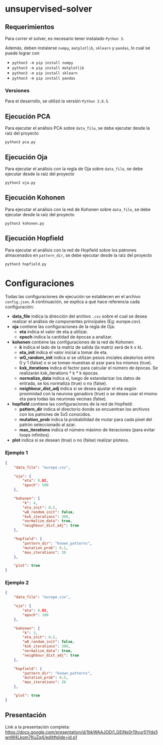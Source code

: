 # unsupervised-solver

## Requerimientos
Para correr el solver, es necesario tener instalado `Python 3`.

Además, deben instalarse `numpy`, `matplotlib`, `sklearn` y `pandas`, lo cual se puede lograr con

- `python3 -m pip install numpy`
- `python3 -m pip install matplotlib`
- `python3 -m pip install sklearn`
- `python3 -m pip install pandas`

### Versiones
Para el desarrollo, se utilizó la versión `Python 3.8.5`.

## Ejecución PCA
Para ejecutar el análisis PCA sobre `data_file`, se debe ejecutar desde la raíz del proyecto

`python3 pca.py`

## Ejecución Oja
Para ejecutar el análisis con la regla de Oja sobre `data_file`, se debe ejecutar desde la raíz del proyecto

`python3 oja.py`

## Ejecución Kohonen
Para ejecutar el análisis con la red de Kohonen sobre `data_file`, se debe ejecutar desde la raíz del proyecto

`python3 kohonen.py`

## Ejecución Hopfield
Para ejecutar el análisis con la red de Hopfield sobre los patrones almacenados en `pattern_dir`, se debe ejecutar desde la raíz del proyecto

`python3 hopfield.py`

# Configuraciones
Todas las configuraciones de ejecución se establecen en el archivo `config.json`. A continuación, se explica a qué hace referencia cada configuración:
- **data_file** indica la dirección del archivo `.csv` sobre el cual se desea realizar el análisis de componentes principales (Eg: europe.csv).
- **oja** contiene las configuraciones de la regla de Oja:
    - **eta** indica el valor de eta a utilizar.
    - **epoch** indica la cantidad de épocas a analizar.
- **kohonen** contiene las configuraciones de la red de Kohonen:
    - **k** indica el lado de la matriz de salida (la matriz será de k x k).
    - **eta_init** indica el valor inicial a tomar de eta.
    - **w0_random_init** indica si se utilizan pesos iniciales aleatorios entre 0 y 1 (false) o si se toman muestras al azar para los mismos (true).
    - **kxk_iterations** indica el factor para calcular el número de épocas. Se realizarán kxk_iterations * k * k épocas.
    - **normalize_data** indica si, luego de estandarizar los datos de entrada, se los normaliza (true) o no (false).
	- **neighbour_dist_adj** indica si se desea ajustar el eta según proximidad con la neurona ganadora (true) o se desea usar el mismo eta para todas las neuronas vecinas (false).
- **hopfield** contiene las configuraciones de la red de Hopfield:
    - **pattern_dir** indica el directorio donde se encuentran los archivos con los patrones de 5x5 conocidos.
    - **mutation_prob** indica la probabilidad de mutar para cada píxel del patrón seleccionado al azar.
    - **max_iterations** indica el número máximo de iteraciones (para evitar loops infinitos).
- **plot** indica si se desean (true) o no (false) realizar ploteos.


### Ejemplo 1
```json
{
	"data_file": "europe.csv",

	"oja": {
		"eta": 0.02,
		"epoch": 500
	},

	"kohonen": {
		"k": 4,
		"eta_init": 0.5,
		"w0_random_init": false,
		"kxk_iterations": 300,
		"normalize_data": true,
		"neighbour_dist_adj": true
	},

	"hopfield": {
		"pattern_dir": "known_patterns",
		"mutation_prob": 0.1,
		"max_iterations": 20
	},

	"plot": true
}

```

### Ejemplo 2
```json
{
	"data_file": "europe.csv",

	"oja": {
		"eta": 0.02,
		"epoch": 100
	},

	"kohonen": {
		"k": 3,
		"eta_init": 0.5,
		"w0_random_init": false,
		"kxk_iterations": 300,
		"normalize_data": true,
		"neighbour_dist_adj": true
	},

	"hopfield": {
		"pattern_dir": "known_patterns",
		"mutation_prob": 0.5,
		"max_iterations": 20
	},

	"plot": true
}

```

## Presentación
Link a la presentación completa: 
https://docs.google.com/presentation/d/1bkWAAJODj1_GEiNs0r19yur51Yds5wnW4Lkom7KuZq4/edit#slide=id.p1